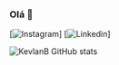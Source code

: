 
### Olá 👋

[![Instagram](https://img.shields.io/badge/Instagram-E4405F?style=for-the-badge&logo=instagram&logoColor=white)]
[![Linkedin](https://img.shields.io/badge/LinkedIn-0077B5?style=for-the-badge&logo=linkedin&logoColor=white)]


![KevlanB GitHub stats](https://github-readme-stats.vercel.app/api?username=KevlanB&show_icons=true&theme=dark)

